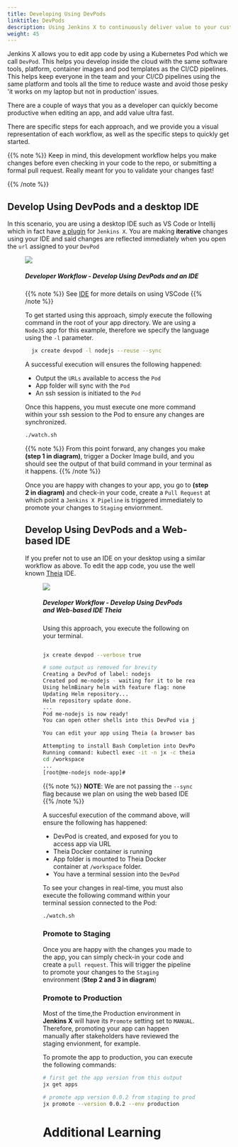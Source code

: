 ```yaml
---
title: Developing Using DevPods
linktitle: DevPods
description: Using Jenkins X to continuously deliver value to your customers
weight: 45
---
```


Jenkins X allows you to edit app code by using a Kubernetes Pod which we call `DevPod`.  This helps you develop inside the cloud with the same software tools, platform, container images and pod templates as the CI/CD pipelines. This helps keep everyone in the team and your CI/CD pipelines using the same platform and tools all the time to reduce waste and avoid those pesky 'it works on my laptop but not in production' issues.  


There are a couple of ways that you as a developer can quickly become productive when editing an app, and add value ultra fast. 

There are specific steps for each approach, and we provide you a visual representation of each workflow, as well as the specific steps to quickly get started.

{{% note %}}
Keep in mind, this development workflow helps you make changes before even checking in your code to the repo, or submitting a formal pull request.  Really meant for you to validate your changes fast!

{{% /note %}}

## Develop Using DevPods and a desktop IDE

In this scenario, you are using a desktop IDE such as VS Code or Intellij which in fact have [a plugin](/developing/ide) for `Jenkins X`.  You are making **iterative** changes using your IDE and said changes are reflected immediately when you open the `url` assigned to your `DevPod`

<figure>
<img src="/images/developing/developer_workflow_ide.png" />
<figcaption>
<h5>Developer Workflow - Develop Using DevPods and an IDE</h5>
</figcaption>

{{% note %}}
See [IDE](/developing/ide/#vs-code) for more details on using VSCode
{{% /note %}}

To get started using this approach, simply execute the following command in the root of your app directory.  We are using a `NodeJS` app for this example, therefore we specify the language using the `-l` parameter.

```bash
  jx create devpod -l nodejs --reuse --sync 
```
A successful execution will ensures the following happened:

- Output the `URLs` available to access the `Pod`
- App folder will sync with the `Pod`
- An ssh session is initiated to the `Pod`

Once this happens, you must execute one more command within your ssh session to the Pod to ensure any changes are synchronized.

```bash
./watch.sh
```

{{% note %}}
 From this point forward, any changes you make **(step 1 in diagram)**, trigger a Docker Image build, and you should see the output of that build command in your terminal as it happens.
{{% /note %}}

Once you are happy with changes to your app, you go to **(step 2 in diagram)** and check-in your code, create a `Pull Request` at which point a `Jenkins X Pipeline` is triggered immediately to promote your changes to `Staging` enviornment.



## Develop Using DevPods and a Web-based IDE
If you prefer not to use an IDE on your desktop using a similar workflow as above.  To edit the app code, you use the well known [Theia](https://www.theia-ide.org/) IDE.

<figure>
<img src="/images/developing/developer_workflow_theia.png" />
<figcaption>
<h5>Developer Workflow - Develop Using DevPods and Web-based IDE Theia</h5>
</figcaption>

Using this approach, you execute the following on your terminal.

```bash

jx create devpod --verbose true                                 

# some output us removed for brevity
Creating a DevPod of label: nodejs
Created pod me-nodejs - waiting for it to be ready...
Using helmBinary helm with feature flag: none
Updating Helm repository...
Helm repository update done.
...
Pod me-nodejs is now ready!
You can open other shells into this DevPod via jx create devpod

You can edit your app using Theia (a browser based IDE) at http://me-nodejs-theia.jx.yourdomain.com

Attempting to install Bash Completion into DevPod
Running command: kubectl exec -it -n jx -c theia me-nodejs -- /bin/sh -c mkdir -p /workspace
cd /workspace
...
[root@me-nodejs node-app]#
```

{{% note %}}
 **NOTE**: We are not passing the `--sync` flag because we plan on using the web based IDE
{{% /note %}}

A succesful execution of the command above, will ensure the following has happened:

- DevPod is created, and exposed for you to access app via URL
- Theia Docker container is running
- App folder is mounted to Theia Docker container at `/workspace` folder.
- You have a terminal session into the `DevPod`

To see your changes in real-time, you must also execute the following command within your terminal session connected to the Pod:

```bash
./watch.sh
```

### Promote to Staging 
Once you are happy with the changes you made to the app, you can simply check-in your code and create a `pull request`.  This will trigger the pipeline to promote your changes to the `Staging` environment (**Step 2 and 3 in diagram**)

### Promote to Production
Most of the time,the Production environment in **Jenkins X** will have its `Promote` setting set to `MANUAL`.  Therefore, promoting your app can happen manually after stakeholders have reviewed the staging envionment, for example.

To promote the app to production, you can execute the following commands:

```bash
# first get the app version from this output
jx get apps

# promote app version 0.0.2 from staging to production
jx promote --version 0.0.2 --env production
```



# Additional Learning
